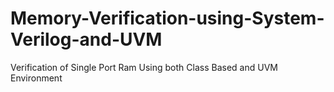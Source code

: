 # Memory-Verification-using-System-Verilog-and-UVM
Verification of Single Port Ram Using both Class Based and UVM Environment
